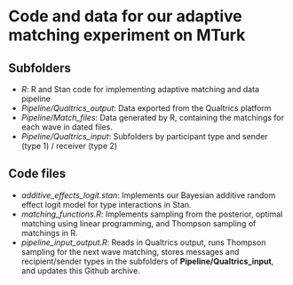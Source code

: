 # Code and data for our adaptive matching experiment on MTurk

## Subfolders

- *R*: R and Stan code for implementing adaptive matching and data pipeline
- *Pipeline/Qualtrics_output*: Data exported from the Qualtrics platform
- *Pipeline/Match_files*: Data generated by R, containing the matchings for each wave in dated files.
- *Pipeline/Qualtrics_input*: Subfolders by participant type and sender (type 1) / receiver (type 2)

## Code files
- *additive_effects_logit.stan*: Implements our Bayesian additive random effect logit model for type interactions in Stan.
- *matching_functions.R*: Implements sampling from the posterior, optimal matching using linear programming, and Thompson sampling of matchings in R.
- *pipeline_input_output.R*: Reads in Qualtrics output, runs Thompson sampling for the next wave matching, stores messages and recipient/sender types in the subfolders of **Pipeline/Qualtrics_input**, and updates this Github archive.